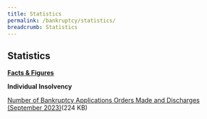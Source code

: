 ```yaml
---
title: Statistics
permalink: /bankruptcy/statistics/
breadcrumb: Statistics
---
```

Statistics
---

<u><b>Facts &amp; Figures</b></u>

**Individual Insolvency**

[Number of Bankruptcy Applications Orders Made and Discharges (September 2023)](/files/(24oct23)numberofbankruptcyapplicationsordersmadeanddischarges(october2023).pdf)(224 KB)